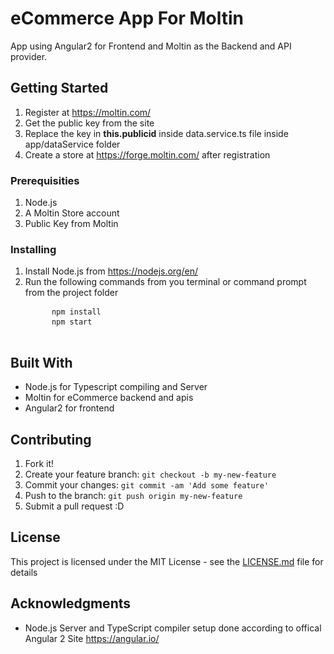 # eCommerce App For Moltin

App using Angular2 for Frontend and Moltin as the Backend and API provider.

## Getting Started

1. Register at https://moltin.com/
2. Get the public key from the site
3. Replace the key in <strong>this.publicid</strong> inside data.service.ts file inside app/dataService folder
2. Create a store at https://forge.moltin.com/ after registration


### Prerequisities

1. Node.js
2. A Moltin Store account
3. Public Key from Moltin


### Installing
1. Install Node.js from https://nodejs.org/en/
2. Run the following commands from you terminal or command prompt from the project folder
    <pre>
        <code>npm install</code>
        <code>npm start</code>
    </pre>


## Built With

* Node.js for Typescript compiling and Server
* Moltin for eCommerce backend and apis
* Angular2 for frontend

## Contributing

1. Fork it!
2. Create your feature branch: `git checkout -b my-new-feature`
3. Commit your changes: `git commit -am 'Add some feature'`
4. Push to the branch: `git push origin my-new-feature`
5. Submit a pull request :D


## License

This project is licensed under the MIT License - see the [LICENSE.md](LICENSE.md) file for details

## Acknowledgments

* Node.js Server and TypeScript compiler setup done according to offical Angular 2 Site https://angular.io/



